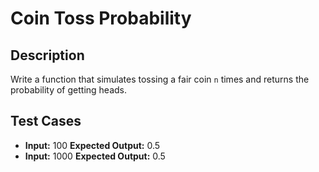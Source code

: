 # Coin Toss Probability

## Description
Write a function that simulates tossing a fair coin `n` times and returns the probability of getting heads.

## Test Cases
- **Input:** 100 
  **Expected Output:** 0.5
- **Input:** 1000
  **Expected Output:** 0.5